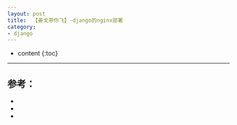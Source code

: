 ```yaml
---
layout: post
title:  【姜戈带你飞】-django的nginx部署
category: 
- django  
---
```


* content
{:toc}



----

## 参考：

- []()  
- []()  
- []()  